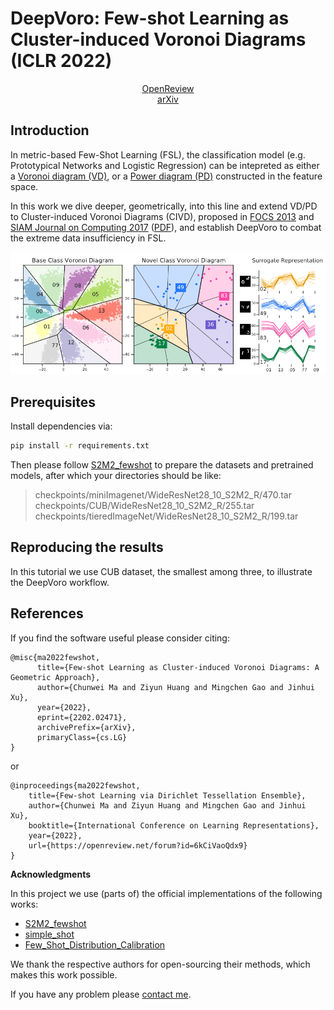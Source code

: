 # DeepVoro: Few-shot Learning as Cluster-induced Voronoi Diagrams (ICLR 2022)

<div align="center">
  <a href="https://openreview.net/forum?id=6kCiVaoQdx9">OpenReview</a>
</div>
<div align="center">
  <a href="https://arxiv.org/abs/2202.02471">arXiv</a>
</div>

## Introduction

In metric-based Few-Shot Learning (FSL), the classification model (e.g. Prototypical Networks and Logistic Regression) can be intepreted as either a [Voronoi diagram (VD)](https://en.wikipedia.org/wiki/Voronoi_diagram), or a [Power diagram (PD)](https://en.wikipedia.org/wiki/Power_diagram) constructed in the feature space.

In this work we dive deeper, geometrically, into this line and extend VD/PD to Cluster-induced Voronoi Diagrams (CIVD), proposed in [FOCS 2013](https://ieeexplore.ieee.org/document/6686175) and [SIAM Journal on Computing 2017](https://epubs.siam.org/doi/pdf/10.1137/15M1044874) ([PDF](https://ieeexplore.ieee.org/iel7/6685222/6686124/06686175.pdf?casa_token=GGuzxr8aLFIAAAAA:Rd0PS1RlLftuYLlDvmaKV9Y-FhKv9cZPmvADugH5YdREm5KgTWwTcDdVYqujrxI06-Pxi4RmCA)), and establish DeepVoro to combat the extreme data insufficiency in FSL.

<p align="center">
  <img src="./img/demo_mnist.png">
</p>

## Prerequisites

Install dependencies via:

```bash
pip install -r requirements.txt
```

Then please follow [S2M2_fewshot](https://github.com/nupurkmr9/S2M2_fewshot) to prepare the datasets and pretrained models, after which your directories should be like:

> checkpoints/miniImagenet/WideResNet28_10_S2M2_R/470.tar
> checkpoints/CUB/WideResNet28_10_S2M2_R/255.tar
> checkpoints/tieredImageNet/WideResNet28_10_S2M2_R/199.tar

## Reproducing the results

In this tutorial we use CUB dataset, the smallest among three, to illustrate the DeepVoro workflow.

## References

If you find the software useful please consider citing:

```
@misc{ma2022fewshot,
      title={Few-shot Learning as Cluster-induced Voronoi Diagrams: A Geometric Approach},
      author={Chunwei Ma and Ziyun Huang and Mingchen Gao and Jinhui Xu},
      year={2022},
      eprint={2202.02471},
      archivePrefix={arXiv},
      primaryClass={cs.LG}
}
```

or

```
@inproceedings{ma2022fewshot,
    title={Few-shot Learning via Dirichlet Tessellation Ensemble},
    author={Chunwei Ma and Ziyun Huang and Mingchen Gao and Jinhui Xu},
    booktitle={International Conference on Learning Representations},
    year={2022},
    url={https://openreview.net/forum?id=6kCiVaoQdx9}
}
```

**Acknowledgments**

In this project we use (parts of) the official implementations of the following works:

* [S2M2_fewshot](https://github.com/nupurkmr9/S2M2_fewshot)
* [simple_shot](https://github.com/mileyan/simple_shot)
* [Few_Shot_Distribution_Calibration](https://github.com/ShuoYang-1998/Few_Shot_Distribution_Calibration)

We thank the respective authors for open-sourcing their methods, which makes this work possible.

If you have any problem please [contact me](mailto:chunweim@buffalo.edu).
